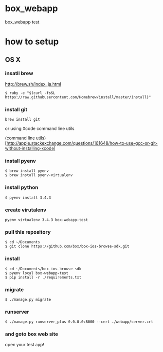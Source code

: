 # box_webapp
box_webapp test

how to setup
==================


## OS X

### insatll brew
http://brew.sh/index_ja.html
```shell
$ ruby -e "$(curl -fsSL https://raw.githubusercontent.com/Homebrew/install/master/install)"
```

### install git
```shell
brew install git
```

or using Xcode command line utils

(command line utils)[http://apple.stackexchange.com/questions/161648/how-to-use-gcc-or-git-without-installing-xcode]

### install pyenv
``` shell
$ brew install pyenv
$ brew install pyenv-virtualenv
```

### install python
``` shell
$ pyenv install 3.4.3
```

### create virutalenv
``` shell
pyenv virtualenv 3.4.3 box-webapp-test
```

### pull this repository
```shell
$ cd ~/Documents
$ git clone https://github.com/box/box-ios-browse-sdk.git
```

### install 
``` shell
$ cd ~/Documents/box-ios-browse-sdk
$ pyenv local box-webapp-test
$ pip install -r ./requirements.txt
```


### migrate 
``` shell
$ ./manage.py migrate
```


### runserver
``` shell
$ ./manage.py runserver_plus 0.0.0.0:8000 --cert ./webapp/server.crt
```


### and goto box web site 
open your test app!

